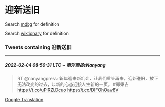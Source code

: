 # 迎新送旧

Search [mdbg](https://www.mdbg.net/chinese/dictionary?page=worddict&wdrst=0&wdqb=迎新送旧) for definition

Search [wiktionary](https://en.wiktionary.org/wiki/迎新送旧) for definition

### Tweets containing 迎新送旧

___
##### 2022-02-04 08:50:31 UTC ~ 南洋商报eNanyang
> RT @nanyangpress: 新年迎来新机会，让我们重头再来。迎新送旧，放下无法改变的过去，以新的心态迎接人生新的一页。 #郑秉吉 https://t.co/uPlRZLDcuo https://t.co/DIFOhOaw8V

[Google Translation](https://translate.google.com/?hi=en&tab=TT&sl=zh-CN&tl=en&op=translate&text=RT+%40nanyangpress%3A+%E6%96%B0%E5%B9%B4%E8%BF%8E%E6%9D%A5%E6%96%B0%E6%9C%BA%E4%BC%9A%EF%BC%8C%E8%AE%A9%E6%88%91%E4%BB%AC%E9%87%8D%E5%A4%B4%E5%86%8D%E6%9D%A5%E3%80%82%E8%BF%8E%E6%96%B0%E9%80%81%E6%97%A7%EF%BC%8C%E6%94%BE%E4%B8%8B%E6%97%A0%E6%B3%95%E6%94%B9%E5%8F%98%E7%9A%84%E8%BF%87%E5%8E%BB%EF%BC%8C%E4%BB%A5%E6%96%B0%E7%9A%84%E5%BF%83%E6%80%81%E8%BF%8E%E6%8E%A5%E4%BA%BA%E7%94%9F%E6%96%B0%E7%9A%84%E4%B8%80%E9%A1%B5%E3%80%82+%23%E9%83%91%E7%A7%89%E5%90%89+https%3A%2F%2Ft.co%2FuPlRZLDcuo+https%3A%2F%2Ft.co%2FDIFOhOaw8V)
